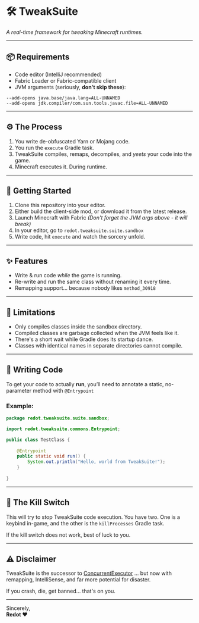 # 🛠️ TweakSuite
_A real-time framework for tweaking Minecraft runtimes._

---

## 📦 Requirements
- Code editor (IntelliJ recommended)
- Fabric Loader or Fabric-compatible client
- JVM arguments (seriously, **don't skip these**):
```text
--add-opens java.base/java.lang=ALL-UNNAMED
--add-opens jdk.compiler/com.sun.tools.javac.file=ALL-UNNAMED
```

---

## ⚙️ The Process
1. You write de-obfuscated Yarn or Mojang code.
2. You run the `execute` Gradle task.
3. TweakSuite compiles, remaps, decompiles, and _yeets_ your code into the game.
4. Minecraft executes it. During runtime.

---

## 🚀 Getting Started
1. Clone this repository into your editor.
2. Either build the client-side mod, or download it from the latest release.
3. Launch Minecraft with Fabric _(Don't forget the JVM args above - it will break)_
4. In your editor, go to `redot.tweaksuite.suite.sandbox`
5. Write code, hit `execute` and watch the sorcery unfold.

---

## ✨ Features
- Write & run code _while_ the game is running.
- Re-write and run the same class without renaming it every time.
- Remapping support... because nobody likes `method_30918`

---

## 🧱 Limitations
- Only compiles classes inside the sandbox directory.
- Compiled classes are garbage collected when the JVM feels like it.
- There's a short wait while Gradle does its startup dance.
- Classes with identical names in separate directories cannot compile.

---

## 🧪 Writing Code

To get your code to actually **run**, you’ll need to annotate 
a static, no-parameter method with `@Entrypoint`

### Example:
```java
package redot.tweaksuite.suite.sandbox;

import redot.tweaksuite.commons.Entrypoint;

public class TestClass {
    
    @Entrypoint
    public static void run() {
        System.out.println("Hello, world from TweakSuite!");
    }
    
}
```
---

## 🛑 The Kill Switch

This will try to stop TweakSuite code execution. 
You have two. One is a keybind in-game,
and the other is the `killProcesses` Gradle task.  

If the kill switch does not work, best of luck to you.

---

## ⚠️ Disclaimer
TweakSuite is the successor to [ConcurrentExecutor](https://github.com/Rehdot/ConcurrentExecutor)
... but now with remapping, IntelliSense, and far more potential for disaster.

If you crash, die, get banned... that's on you.

---
Sincerely,  
**Redot ❤️**